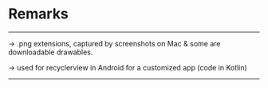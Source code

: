 # Remarks

******************************************************************************************

-> .png extensions, captured by screenshots on Mac & some are downloadable drawables.

-> used for recyclerview in Android for a customized app (code in Kotlin)

******************************************************************************************
